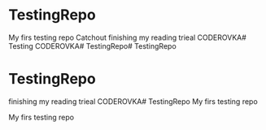 # TestingRepo
My firs testing repo
Catchout
finishing my reading trieal
CODEROVKA# Testing
CODEROVKA# TestingRepo# TestingRepo
# TestingRepo
finishing my reading trieal
CODEROVKA# TestingRepo
My firs testing repo

My firs testing repo

